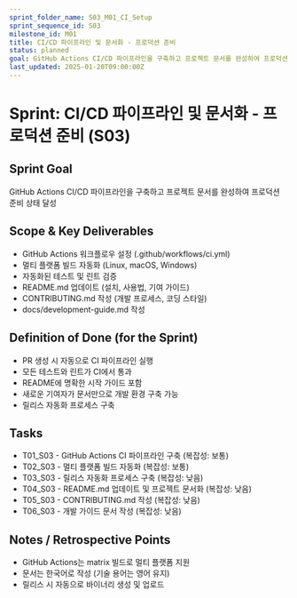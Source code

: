 ```yaml
---
sprint_folder_name: S03_M01_CI_Setup
sprint_sequence_id: S03
milestone_id: M01
title: CI/CD 파이프라인 및 문서화 - 프로덕션 준비
status: planned
goal: GitHub Actions CI/CD 파이프라인을 구축하고 프로젝트 문서를 완성하여 프로덕션 준비 상태 달성
last_updated: 2025-01-20T09:00:00Z
---
```


# Sprint: CI/CD 파이프라인 및 문서화 - 프로덕션 준비 (S03)

## Sprint Goal
GitHub Actions CI/CD 파이프라인을 구축하고 프로젝트 문서를 완성하여 프로덕션 준비 상태 달성

## Scope & Key Deliverables
- GitHub Actions 워크플로우 설정 (.github/workflows/ci.yml)
- 멀티 플랫폼 빌드 자동화 (Linux, macOS, Windows)
- 자동화된 테스트 및 린트 검증
- README.md 업데이트 (설치, 사용법, 기여 가이드)
- CONTRIBUTING.md 작성 (개발 프로세스, 코딩 스타일)
- docs/development-guide.md 작성

## Definition of Done (for the Sprint)
- PR 생성 시 자동으로 CI 파이프라인 실행
- 모든 테스트와 린트가 CI에서 통과
- README에 명확한 시작 가이드 포함
- 새로운 기여자가 문서만으로 개발 환경 구축 가능
- 릴리스 자동화 프로세스 구축

## Tasks
- T01_S03 - GitHub Actions CI 파이프라인 구축 (복잡성: 보통)
- T02_S03 - 멀티 플랫폼 빌드 자동화 (복잡성: 보통)
- T03_S03 - 릴리스 자동화 프로세스 구축 (복잡성: 낮음)
- T04_S03 - README.md 업데이트 및 프로젝트 문서화 (복잡성: 낮음)
- T05_S03 - CONTRIBUTING.md 작성 (복잡성: 낮음)
- T06_S03 - 개발 가이드 문서 작성 (복잡성: 낮음)

## Notes / Retrospective Points
- GitHub Actions는 matrix 빌드로 멀티 플랫폼 지원
- 문서는 한국어로 작성 (기술 용어는 영어 유지)
- 릴리스 시 자동으로 바이너리 생성 및 업로드
